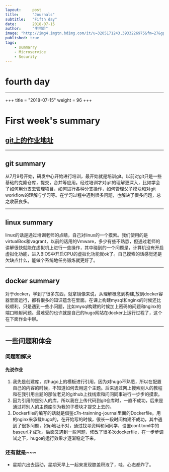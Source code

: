 ```yaml
---
layout:     post 
title:      "Journals"
subtitle:   "Fifth day"
date:       2018-07-15
author:     "李宗蔚"
image: "http://img4.imgtn.bdimg.com/it/u=3205171243,3933226975&fm=27&gp=0.jpg"
published: true
tags:
    - summarry
    - Microservice
    - Security
---
```

fourth day
=

-------------------------------------------

+++
title = "2018-07-15"
weight = 96
+++

First week's summary
=

[git上的作业地址](https://github.com/MiKane200/leemblog.git)
-

-------------------------------------------

## git summary
 从7月9号开始，研发中心开始进行培训，最开始就是培训git。以前对git只是一些基础的克隆仓库，提交，合并等应用。经过培训才对git的理解更深入，比如学会了如何用分支去管理项目，如何进行各种分支操作，如何管理父子模块和对git workflow的理解与学习等。在学习过程中遇到很多问题，也解决了很多问题，总之收获良多。


-------------------------------------------

## linux summary
linux的话是通过培训老师的点睛，自己对linux的一个摸索。我们使用的是virtualBox和vagrant，以前的话用的Vmware，多少有些不熟悉，但通过老师的讲解很快就能在虚拟机上进行一些操作，其中碰到的一个问题是，计算机没有开启虚拟化功能，进入BIOS中开启CPU的虚拟化功能就ok了。自己摸索的话感觉还是欠缺点什么，能做个系统地任务锻炼就更好了。

-------------------------------------------

## docker summary
对于docker，学到了很多东西，就拿镜像来说，从理解概念到构建,放到docker容器里面运行，都有很多的知识蕴含在里面。在课上构建mysql和nginx的时候还比较顺利，只是遇到一些小问题，比如mysql构建的时候加上密码的问题和nginx的端口映射问题。最难受的也许就是自己的hugo网站在docker上运行过程了，这个在下面作业中聊。

-----------------------------------------

## 一些问题和体会

### 问题和解决

#### 先说作业
1. 我先是创建库，对hugo上的模板进行引用，因为对hugo不熟悉，所以在配置自己的内容的时候，不知道如何去用这个主题。后来通过网上搜索别人的教程和在我引用主题的那位老兄的github上找线索和问问同事进行一步步的摸索。
2. 因为引用的是别人的库，所以我在上传代码到git仓库时，一直不成功，后来是通过将别人的主题库引为我的子模块才提交上去的。
3. Dockerfile的编写的话就是借鉴c7n-trainning-journal里面的Dockerfile。用的nginx来承载hugo的，在开始写的时候，很长一段时间构建不成功，其中遇到了很多问题，如ip地址不对，通过找寻资料和问同学，设置conf.toml中的baseurl才成功。后面又遇到一些问题，修改了很多次dockerfile，在一步步调试之下，hugo的运行效果才逐渐稳定下来。

### 还有就是~~~
* 星期六出去运动，星期天早上一起来发现膝盖积液了，哇，心态都炸了。
